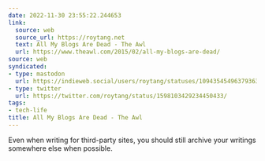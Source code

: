 ```yaml
---
date: 2022-11-30 23:55:22.244653
link:
  source: web
  source_url: https://roytang.net
  text: All My Blogs Are Dead - The Awl
  url: https://www.theawl.com/2015/02/all-my-blogs-are-dead/
source: web
syndicated:
- type: mastodon
  url: https://indieweb.social/users/roytang/statuses/109435454963793636
- type: twitter
  url: https://twitter.com/roytang/status/1598103429234450433/
tags:
- tech-life
title: All My Blogs Are Dead - The Awl
---
```


Even when writing for third-party sites, you should still archive your writings somewhere else when possible.